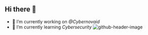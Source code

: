## Hi there 👋

<!--
**syauqal/syauqal** is a ✨ _special_ ✨ repository because its `README.md` (this file) appears on your GitHub profile.

Here are some ideas to get you started:

- 🔭 I’m currently working on ...
- 🌱 I’m currently learning ...
- 👯 I’m looking to collaborate on ...
- 🤔 I’m looking for help with ...
- 💬 Ask me about ...
- 📫 How to reach me: ...
- 😄 Pronouns: ...
- ⚡ Fun fact: ...
-->
- 🔭 I’m currently working on *@Cybernovaid*
- 🌱 I’m currently learning *Cybersecurity*
![github-header-image](https://github.com/user-attachments/assets/a42ed69c-6dfc-4456-96a4-8abc7565f001)
